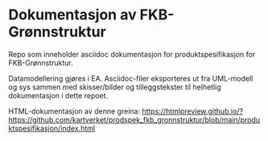 # Dokumentasjon av FKB-Grønnstruktur #

Repo som inneholder asciidoc dokumentasjon for produktspesifikasjon for FKB-Grønnstruktur.

Datamodellering gjøres i EA. Asciidoc-filer eksporteres ut fra UML-modell og sys sammen med skisser/bilder og tilleggstekster til helhetlig dokumentasjon i dette repoet.

HTML-dokumentasjon av denne greina:
https://htmlpreview.github.io/?https://github.com/kartverket/prodspek_fkb_gronnstruktur/blob/main/produktspesifikasjon/index.html

